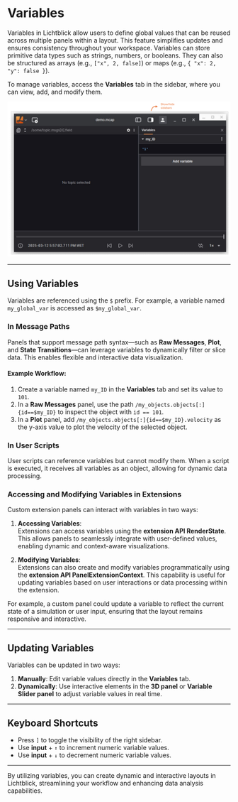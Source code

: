 # Variables

Variables in Lichtblick allow users to define global values that can be reused across multiple panels within a layout. This feature simplifies updates and ensures consistency throughout your workspace. Variables can store primitive data types such as strings, numbers, or booleans. They can also be structured as arrays (e.g., `["x", 2, false]`) or maps (e.g., `{ "x": 2, "y": false }`).

To manage variables, access the **Variables** tab in the sidebar, where you can view, add, and modify them.

![variables](images/show-sidebar.png)

---

## Using Variables

Variables are referenced using the `$` prefix. For example, a variable named `my_global_var` is accessed as `$my_global_var`.

### In Message Paths

Panels that support message path syntax—such as **Raw Messages**, **Plot**, and **State Transitions**—can leverage variables to dynamically filter or slice data. This enables flexible and interactive data visualization.

#### Example Workflow:
1. Create a variable named `my_ID` in the **Variables** tab and set its value to `101`.
2. In a **Raw Messages** panel, use the path `/my_objects.objects[:]{id==$my_ID}` to inspect the object with `id == 101`.
3. In a **Plot** panel, add `/my_objects.objects[:]{id==$my_ID}.velocity` as the y-axis value to plot the velocity of the selected object.

### In User Scripts

User scripts can reference variables but cannot modify them. When a script is executed, it receives all variables as an object, allowing for dynamic data processing.

### Accessing and Modifying Variables in Extensions

Custom extension panels can interact with variables in two ways:

1. **Accessing Variables**:  
   Extensions can access variables using the **extension API RenderState**. This allows panels to seamlessly integrate with user-defined values, enabling dynamic and context-aware visualizations.

2. **Modifying Variables**:  
   Extensions can also create and modify variables programmatically using the **extension API PanelExtensionContext**. This capability is useful for updating variables based on user interactions or data processing within the extension.

For example, a custom panel could update a variable to reflect the current state of a simulation or user input, ensuring that the layout remains responsive and interactive.

---

## Updating Variables

Variables can be updated in two ways:

1. **Manually**: Edit variable values directly in the **Variables** tab.
2. **Dynamically**: Use interactive elements in the **3D panel** or **Variable Slider panel** to adjust variable values in real time.



---

## Keyboard Shortcuts

- Press `]` to toggle the visibility of the right sidebar.
- Use **input** + `↑` to increment numeric variable values.
- Use **input** + `↓` to decrement numeric variable values.

---

By utilizing variables, you can create dynamic and interactive layouts in Lichtblick, streamlining your workflow and enhancing data analysis capabilities.